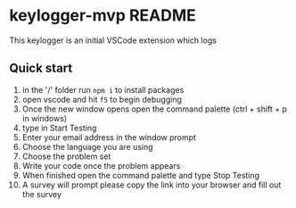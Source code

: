 # keylogger-mvp README

This keylogger is an initial VSCode extension which logs 

## Quick start
1. in the '/' folder run `npm i` to install packages
2. open vscode and hit `f5` to begin debugging
3. Once the new window opens open the command palette (ctrl + shift + p in windows)
4. type in Start Testing
5. Enter your email address in the window prompt
6. Choose the language you are using
7. Choose the problem set
8. Write your code once the problem appears
9. When finished open the command palette and type Stop Testing
10. A survey will prompt please copy the link into your browser and fill out the survey